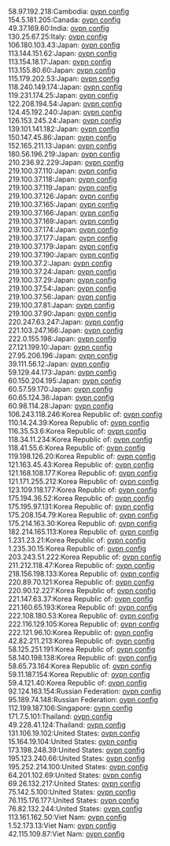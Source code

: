 58.97.192.218:Cambodia: [ovpn config](vpn/58_97_192_218.ovpn)  
154.5.181.205:Canada: [ovpn config](vpn/154_5_181_205.ovpn)  
49.37.169.60:India: [ovpn config](vpn/49_37_169_60.ovpn)  
130.25.67.25:Italy: [ovpn config](vpn/130_25_67_25.ovpn)  
106.180.103.43:Japan: [ovpn config](vpn/106_180_103_43.ovpn)  
113.144.151.62:Japan: [ovpn config](vpn/113_144_151_62.ovpn)  
113.154.18.17:Japan: [ovpn config](vpn/113_154_18_17.ovpn)  
113.155.80.60:Japan: [ovpn config](vpn/113_155_80_60.ovpn)  
115.179.202.53:Japan: [ovpn config](vpn/115_179_202_53.ovpn)  
118.240.149.174:Japan: [ovpn config](vpn/118_240_149_174.ovpn)  
119.231.174.25:Japan: [ovpn config](vpn/119_231_174_25.ovpn)  
122.208.194.54:Japan: [ovpn config](vpn/122_208_194_54.ovpn)  
124.45.192.240:Japan: [ovpn config](vpn/124_45_192_240.ovpn)  
126.153.245.24:Japan: [ovpn config](vpn/126_153_245_24.ovpn)  
139.101.141.182:Japan: [ovpn config](vpn/139_101_141_182.ovpn)  
150.147.45.86:Japan: [ovpn config](vpn/150_147_45_86.ovpn)  
152.165.211.13:Japan: [ovpn config](vpn/152_165_211_13.ovpn)  
180.56.196.219:Japan: [ovpn config](vpn/180_56_196_219.ovpn)  
210.236.92.229:Japan: [ovpn config](vpn/210_236_92_229.ovpn)  
219.100.37.110:Japan: [ovpn config](vpn/219_100_37_110.ovpn)  
219.100.37.118:Japan: [ovpn config](vpn/219_100_37_118.ovpn)  
219.100.37.119:Japan: [ovpn config](vpn/219_100_37_119.ovpn)  
219.100.37.126:Japan: [ovpn config](vpn/219_100_37_126.ovpn)  
219.100.37.165:Japan: [ovpn config](vpn/219_100_37_165.ovpn)  
219.100.37.166:Japan: [ovpn config](vpn/219_100_37_166.ovpn)  
219.100.37.169:Japan: [ovpn config](vpn/219_100_37_169.ovpn)  
219.100.37.174:Japan: [ovpn config](vpn/219_100_37_174.ovpn)  
219.100.37.177:Japan: [ovpn config](vpn/219_100_37_177.ovpn)  
219.100.37.179:Japan: [ovpn config](vpn/219_100_37_179.ovpn)  
219.100.37.190:Japan: [ovpn config](vpn/219_100_37_190.ovpn)  
219.100.37.2:Japan: [ovpn config](vpn/219_100_37_2.ovpn)  
219.100.37.24:Japan: [ovpn config](vpn/219_100_37_24.ovpn)  
219.100.37.29:Japan: [ovpn config](vpn/219_100_37_29.ovpn)  
219.100.37.54:Japan: [ovpn config](vpn/219_100_37_54.ovpn)  
219.100.37.56:Japan: [ovpn config](vpn/219_100_37_56.ovpn)  
219.100.37.81:Japan: [ovpn config](vpn/219_100_37_81.ovpn)  
219.100.37.90:Japan: [ovpn config](vpn/219_100_37_90.ovpn)  
220.247.63.247:Japan: [ovpn config](vpn/220_247_63_247.ovpn)  
221.103.247.166:Japan: [ovpn config](vpn/221_103_247_166.ovpn)  
222.0.155.198:Japan: [ovpn config](vpn/222_0_155_198.ovpn)  
27.121.199.10:Japan: [ovpn config](vpn/27_121_199_10.ovpn)  
27.95.206.196:Japan: [ovpn config](vpn/27_95_206_196.ovpn)  
39.111.56.12:Japan: [ovpn config](vpn/39_111_56_12.ovpn)  
59.129.44.173:Japan: [ovpn config](vpn/59_129_44_173.ovpn)  
60.150.204.195:Japan: [ovpn config](vpn/60_150_204_195.ovpn)  
60.57.59.170:Japan: [ovpn config](vpn/60_57_59_170.ovpn)  
60.65.124.36:Japan: [ovpn config](vpn/60_65_124_36.ovpn)  
60.98.114.28:Japan: [ovpn config](vpn/60_98_114_28.ovpn)  
106.243.118.246:Korea Republic of: [ovpn config](vpn/106_243_118_246.ovpn)  
110.14.24.39:Korea Republic of: [ovpn config](vpn/110_14_24_39.ovpn)  
116.35.53.6:Korea Republic of: [ovpn config](vpn/116_35_53_6.ovpn)  
118.34.11.234:Korea Republic of: [ovpn config](vpn/118_34_11_234.ovpn)  
118.41.55.6:Korea Republic of: [ovpn config](vpn/118_41_55_6.ovpn)  
119.198.126.20:Korea Republic of: [ovpn config](vpn/119_198_126_20.ovpn)  
121.163.45.43:Korea Republic of: [ovpn config](vpn/121_163_45_43.ovpn)  
121.168.108.177:Korea Republic of: [ovpn config](vpn/121_168_108_177.ovpn)  
121.171.255.212:Korea Republic of: [ovpn config](vpn/121_171_255_212.ovpn)  
123.109.118.177:Korea Republic of: [ovpn config](vpn/123_109_118_177.ovpn)  
175.194.36.52:Korea Republic of: [ovpn config](vpn/175_194_36_52.ovpn)  
175.195.97.131:Korea Republic of: [ovpn config](vpn/175_195_97_131.ovpn)  
175.208.154.79:Korea Republic of: [ovpn config](vpn/175_208_154_79.ovpn)  
175.214.163.30:Korea Republic of: [ovpn config](vpn/175_214_163_30.ovpn)  
182.214.165.113:Korea Republic of: [ovpn config](vpn/182_214_165_113.ovpn)  
1.231.23.21:Korea Republic of: [ovpn config](vpn/1_231_23_21.ovpn)  
1.235.30.15:Korea Republic of: [ovpn config](vpn/1_235_30_15.ovpn)  
203.243.51.222:Korea Republic of: [ovpn config](vpn/203_243_51_222.ovpn)  
211.212.118.47:Korea Republic of: [ovpn config](vpn/211_212_118_47.ovpn)  
218.156.198.133:Korea Republic of: [ovpn config](vpn/218_156_198_133.ovpn)  
220.89.70.121:Korea Republic of: [ovpn config](vpn/220_89_70_121.ovpn)  
220.90.12.227:Korea Republic of: [ovpn config](vpn/220_90_12_227.ovpn)  
221.147.63.37:Korea Republic of: [ovpn config](vpn/221_147_63_37.ovpn)  
221.160.65.193:Korea Republic of: [ovpn config](vpn/221_160_65_193.ovpn)  
222.108.180.53:Korea Republic of: [ovpn config](vpn/222_108_180_53.ovpn)  
222.116.129.105:Korea Republic of: [ovpn config](vpn/222_116_129_105.ovpn)  
222.121.96.10:Korea Republic of: [ovpn config](vpn/222_121_96_10.ovpn)  
42.82.211.213:Korea Republic of: [ovpn config](vpn/42_82_211_213.ovpn)  
58.125.251.191:Korea Republic of: [ovpn config](vpn/58_125_251_191.ovpn)  
58.140.198.138:Korea Republic of: [ovpn config](vpn/58_140_198_138.ovpn)  
58.65.73.164:Korea Republic of: [ovpn config](vpn/58_65_73_164.ovpn)  
59.11.187.154:Korea Republic of: [ovpn config](vpn/59_11_187_154.ovpn)  
59.4.121.40:Korea Republic of: [ovpn config](vpn/59_4_121_40.ovpn)  
92.124.163.154:Russian Federation: [ovpn config](vpn/92_124_163_154.ovpn)  
95.189.74.148:Russian Federation: [ovpn config](vpn/95_189_74_148.ovpn)  
112.199.187.106:Singapore: [ovpn config](vpn/112_199_187_106.ovpn)  
171.7.5.101:Thailand: [ovpn config](vpn/171_7_5_101.ovpn)  
49.228.41.124:Thailand: [ovpn config](vpn/49_228_41_124.ovpn)  
131.106.19.102:United States: [ovpn config](vpn/131_106_19_102.ovpn)  
15.164.19.104:United States: [ovpn config](vpn/15_164_19_104.ovpn)  
173.198.248.39:United States: [ovpn config](vpn/173_198_248_39.ovpn)  
195.123.240.66:United States: [ovpn config](vpn/195_123_240_66.ovpn)  
195.252.214.100:United States: [ovpn config](vpn/195_252_214_100.ovpn)  
64.201.102.69:United States: [ovpn config](vpn/64_201_102_69.ovpn)  
69.26.132.217:United States: [ovpn config](vpn/69_26_132_217.ovpn)  
75.142.5.100:United States: [ovpn config](vpn/75_142_5_100.ovpn)  
76.115.176.177:United States: [ovpn config](vpn/76_115_176_177.ovpn)  
76.82.132.244:United States: [ovpn config](vpn/76_82_132_244.ovpn)  
113.161.162.50:Viet Nam: [ovpn config](vpn/113_161_162_50.ovpn)  
1.52.173.13:Viet Nam: [ovpn config](vpn/1_52_173_13.ovpn)  
42.115.109.87:Viet Nam: [ovpn config](vpn/42_115_109_87.ovpn)  
